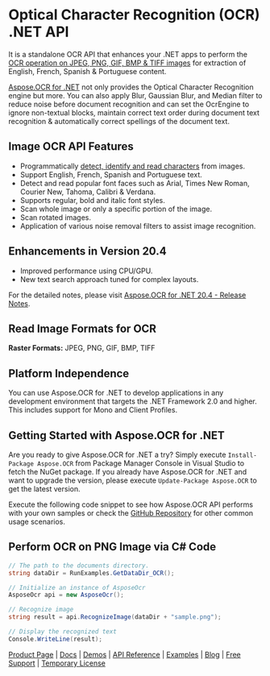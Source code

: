# Optical Character Recognition (OCR) .NET API

It is a standalone OCR API that enhances your .NET apps to perform the [OCR operation on JPEG, PNG, GIF, BMP & TIFF images](https://docs.aspose.com/display/ocrnet/Supported+File+Formats) for extraction of English, French, Spanish & Portuguese content.

[Aspose.OCR for .NET](https://products.aspose.com/ocr/net) not only provides the Optical Character Recognition engine but more. You can also apply Blur, Gaussian Blur, and Median filter to reduce noise before document recognition and can set the OcrEngine to ignore non-textual blocks, maintain correct text order during document text recognition & automatically correct spellings of the document text.

## Image OCR API Features

- Programmatically [detect, identify and read characters](https://docs.aspose.com/display/ocrnet/Performing+OCR+on+an+Image) from images.
- Support English, French, Spanish and Portuguese text.
- Detect and read popular font faces such as Arial, Times New Roman, Courier New, Tahoma, Calibri & Verdana.
- Supports regular, bold and italic font styles.
- Scan whole image or only a specific portion of the image.
- Scan rotated images.
- Application of various noise removal filters to assist image recognition.

## Enhancements in Version 20.4

- Improved performance using CPU/GPU.
- New text search approach tuned for complex layouts.

For the detailed notes, please visit [Aspose.OCR for .NET 20.4 - Release Notes](https://docs.aspose.com/display/ocrnet/Aspose.OCR+for+.NET+20.4+-+Release+Notes).

## Read Image Formats for OCR

**Raster Formats:** JPEG, PNG, GIF, BMP, TIFF

## Platform Independence

You can use Aspose.OCR for .NET to develop applications in any development environment that targets the .NET Framework 2.0 and higher. This includes support for Mono and Client Profiles.

## Getting Started with Aspose.OCR for .NET

Are you ready to give Aspose.OCR for .NET a try? Simply execute `Install-Package Aspose.OCR` from Package Manager Console in Visual Studio to fetch the NuGet package. If you already have Aspose.OCR for .NET and want to upgrade the version, please execute `Update-Package Aspose.OCR` to get the latest version.

Execute the following code snippet to see how Aspose.OCR API performs with your own samples or check the [GitHub Repository](https://github.com/aspose-ocr/Aspose.OCR-for-.NET) for other common usage scenarios.

## Perform OCR on PNG Image via C# Code

```csharp
// The path to the documents directory.
string dataDir = RunExamples.GetDataDir_OCR();

// Initialize an instance of AsposeOcr
AsposeOcr api = new AsposeOcr();

// Recognize image
string result = api.RecognizeImage(dataDir + "sample.png");

// Display the recognized text
Console.WriteLine(result);
```

[Product Page](https://products.aspose.com/ocr/net) | [Docs](https://docs.aspose.com/display/ocrnet/Home) | [Demos](https://products.aspose.app/ocr/family) | [API Reference](https://apireference.aspose.com/ocr/net) | [Examples](https://github.com/aspose-ocr/Aspose.OCR-for-.NET) | [Blog](https://blog.aspose.com/category/ocr/) | [Free Support](https://forum.aspose.com/c/ocr) |  [Temporary License](https://purchase.aspose.com/temporary-license)
